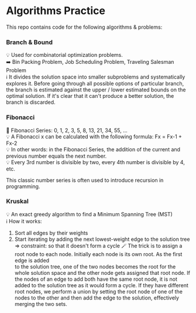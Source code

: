 # Algorithms Practice

This repo contains code for the following algorithms & problems: 

### Branch & Bound
💡 Used for combinatorial optimization problems.  
➡️ Bin Packing Problem, Job Scheduling Problem, Traveling Salesman Problem  
ℹ️ It divides the solution space into smaller subproblems and systematically explores it. Before going through all possible options of particular branch, the branch is estimated against the upper / lower estimated bounds on the optimal solution. If it's clear that it can't produce a better solution, the branch is discarded.   

### Fibonacci
🔢 Fibonacci Series: 0, 1, 2, 3, 5, 8, 13, 21, 34, 55, ...  
💡 A Fibonacci x can be calculated with the following formula: Fx = Fx-1 + Fx-2  
💡 In other words: in the Fibonacci Series, the addition of the current and previous number equals the next number.   
💡 Every 3rd number is divisible by two, every 4th number is divisible by 4, etc.

This classic number series is often used to introduce recursion in programming.

### Kruskal
💡 An exact greedy algorithm to find a Minimum Spanning Tree (MST)  
ℹ️ How it works: 
1. Sort all edges by their weights
2. Start iterating by adding the next lowest-weight edge to the solution tree
=> constraint: so that it doesn't form a cycle
🪄 The trick is to assign a root node to each node. Initially each node is its own root. As the first edge is added  
to the solution tree, one of the two nodes becomes the root for the whole solution space and the other node gets assigned that root node. If the nodes of an edge to add
both have the same root node, it is not added to the solution tree as it would form a cycle. If they have different root nodes, we perform a union by setting the root node of one of the nodes to the other and then add the edge to the solution, effectively merging the two sets.
